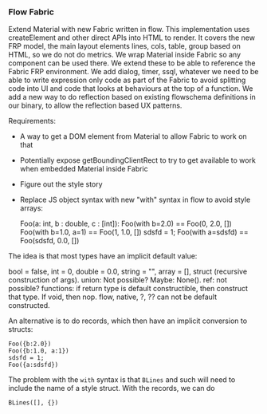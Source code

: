 ### Flow Fabric

Extend Material with new Fabric written in flow.
This implementation uses createElement and other direct APIs into HTML to render.
It covers the new FRP model, the main layout elements lines, cols, table, group based on HTML, so we do not do metrics.
We wrap Material inside Fabric so any component can be used there. We extend these to be able to reference the Fabric FRP environment.
We add dialog, timer, ssql, whatever we need to be able to write expression only code as part of the Fabric to avoid splitting code into UI and code that looks at behaviours at the top of a function.
We add a new way to do reflection based on existing flowschema definitions in our binary, to allow the reflection based UX patterns.

Requirements:
- A way to get a DOM element from Material to allow Fabric to work on that
- Potentially expose getBoundingClientRect to try to get available to work when embedded Material inside Fabric
- Figure out the style story
- Replace JS object syntax with new "with" syntax in flow to avoid style arrays:

	Foo(a: int, b : double, c : [int]):
	Foo(with b=2.0) 		== Foo(0, 2.0, [])
	Foo(with b=1.0, a=1) 	== Foo(1, 1.0, [])
	sdsfd = 1;
	Foo(with a=sdsfd) 		== Foo(sdsfd, 0.0, [])

The idea is that most types have an implicit default value:

bool = false, int = 0, double = 0.0, string = "", array = [], struct (recursive construction of args).
union: Not possible?
Maybe: None().
ref: not possible?
functions: if return type is default constructible, then construct that type. If void, then nop.
flow, native, ?, ?? can not be default constructed.

An alternative is to do records, which then have an implicit conversion to structs:

	Foo({b:2.0})
	Foo({b:1.0, a:1})
	sdsfd = 1;
	Foo({a:sdsfd})

The problem with the `with` syntax is that `BLines` and such will need to include the name of a style struct.
With the records, we can do

	BLines([], {})

